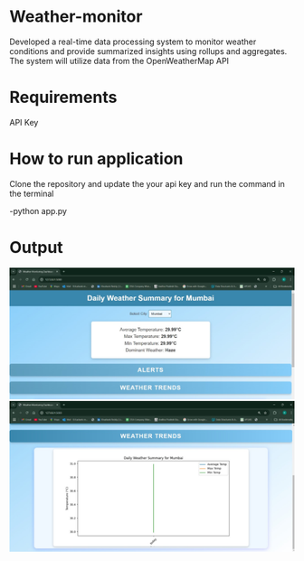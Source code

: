 # Weather-monitor

Developed a real-time data processing system to monitor weather conditions and provide summarized insights using rollups and aggregates. The system will utilize data from the OpenWeatherMap API

# Requirements

API Key 

# How to run application

Clone the repository and update the your api key and run the command in the terminal

-python app.py

# Output

![Output](7.jpg)
![Output](6.jpg)
